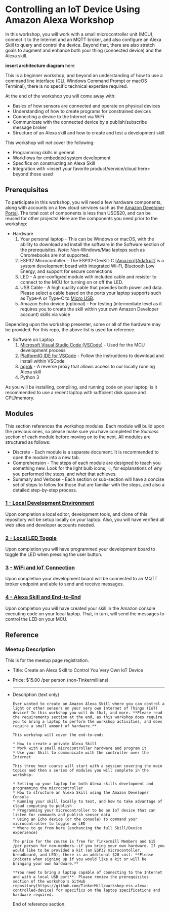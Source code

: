 # Controlling an IoT Device Using Amazon Alexa Workshop

In this workshop, you will work with a small microcontroller unit (MCU), connect it to the Internet and an MQTT broker, and also configure an Alexa Skill to query and control the device. Beyond that, there are also stretch goals to augment and enhance both your thing (connected device) and the Alexa skill.

**insert architecture diagram** here

This is a beginner  workshop, and beyond an understanding of how to use a command line interface (CLI, Windows Command Prompt or macOS Terminal), there is no specific technical expertise required.

At the end of the workshop you will come away with:

* Basics of how sensors are connected and operate on physical devices
* Understanding of how to create programs for constrained devices
* Connecting a device to the Internet via WiFi
* Communicate with the connected device by a publish/subscribe message broker
* Structure of an Alexa skill and how to create and test a development skill

This workshop will *not* cover the following:

* Programming skills in general
* Workflows for embedded system development
* Specifics on constructing an Alexa Skill
* Integration with \<insert your favorite product/service/cloud here\> beyond those used

## Prerequisites

To participate in this workshop, you will need a few hardware components, along with accounts on a few cloud services such as the [Amazon Developer Portal](https://developer.amazon.com/). The total cost of components is less than USD$20, and can be reused for other projects! Here are the components you need prior to the workshop:

* Hardware
  1. Your personal laptop - This can be Windows or macOS, with the ability to download and install the software in the Software section of the prerequisites. *Note*: Non-Windows/Mac laptops such as Chromebooks are not supported.
  2. ESP32 Microcontoller - The ESP32-DevKit-C [[Amazon]](https://www.amazon.com/Espressif-ESP32-ESP32-DEVKITC-ESP-WROOM-32-soldered/dp/B01N0SB08Q)[[Adafruit]](https://www.adafruit.com/product/3269) is a system development board with integrated Wi-Fi, Bluetooth Low Energy, and support for secure connections
  3. LED - A pre-configred module with included cable and resistor to connect to the MCU for turning on or off the LED.
  4. USB Cable - A high quality cable that provides both power and data. Please select a cable based on the ports your laptop supports such as Type-A or Type-C to [Micro USB](https://en.wikipedia.org/wiki/USB#Receptacle_(socket)_identification).
  5. Amazon Echo device (optional) - For testing (intermediate level as it requires you to create the skill within your own Amazon Developer account) skills via voice

Depending upon the workshop presenter, some or all of the hardware may be provided. For this repo, the above list is used for reference.

* Software on Laptop
  1. [Microsoft Visual Studio Code (VSCode)](https://code.visualstudio.com/download) - Used for the MCU development process
  2. [PlatformIO IDE for VSCode](https://platformio.org/install/ide?install=vscode) - Follow the instructions to download and install within VSCode
  3. [ngrok](https://ngrok.com/download) - A reverse proxy that allows access to our locally running Alexa skill
  4. Python 3

As you will be installing, compiling, and running code on your laptop, is it recommended to use a recent laptop with sufficient disk space and CPU/memory.

## Modules

This section references the workshop modules. Each module will build upon the previous ones, so please make sure you have completed the *Success* section of each module before moving on to the next. All modules are structured as follows:

* Discrete - Each module is a separate document. It is recommended to open the module into a new tab.
* Comprehension - The steps of each module are designed to teach you something new. Look for the light bulb icons, :bulb:, for explanations of *why* you performed the steps, and *what* that achieves.
* Summary and Verbose - Each section or sub-section will have a concise set of steps to follow for those that are familiar with the steps, and also a detailed step-by-step process.

### [1 - Local Development Environment](docs/1_local_dev_env.md)

Upon completion a local editor, development tools, and clone of this repository will be setup locally on your laptop. Also, you will have verified all web sites and developer accounts needed.

### [2 - Local LED Toggle](docs/2_local_led.md)

Upon completion you will have programmed your development board to toggle the LED when pressing the user button.

### [3 - WiFi and IoT Connection](docs/3_wifi_mqtt.md)

Upon completion your development board will be connected to an MQTT broker endpoint and able to send and receive messages.

### [4 - Alexa Skill and End-to-End](docs/4_alex_skill.md)

Upon completion you will have created your skill in the Amazon console executing code on your local laptop. That, in turn, will send the messages to control the LED on your MCU.

## Reference

### Meetup Description

This is for the meetup page registration.

* Title: Create an Alexa Skill to Control You Very Own IoT Device
* Price: $15.00 /per person (non-Tinkermillians)

   ---

* Description (text only)

  ```Text
  Ever wanted to create an Amazon Alexa Skill where you can control a light or other sensors on your very own Internet of Things (IoT) device? In this workshop you will do that, and more. **Please read the requirements section at the end, as this workshop does require you to bring a laptop to perform the workshop activities, and does require a small amount of hardware.**
  
  This workshop will cover the end-to-end:
  
  * How to create a private Alexa Skill
  * Work with a small microcontroller hardware and program it
  * Use your Skill to communicate with the controller over the Internet
  
  This three hour course will start with a session covering the main topics and then a series of modules you will complete in the workshop:
  
  * Setting up your laptop for both Alexa skills development and programming the microcontroller
  * How to structure an Alexa Skill using the Amazon Developer Console
  * Running your skill locally to test, and how to take advantage of cloud computing to publish
  * Programming your microcontroller to be an IoT device that can listen for commands and publish sensor data
  * Using an Echo device (or the console) to command your microcontroller to toggle an LED
  * Where to go from here (enchancing the full Skill/Device experience)
  
  The price for the course is free for Tinkermill Members and $15 /per person for non-members--if you bring your own hardware. If you would like to be provided a kit (an ESP32 microcontoller, breadboard, and LED), there is an additonal $20 cost. **Please indicate when signing up if you would like a kit or will be bringing your own hardware.**
  
  **You need to bring a laptop capable of connecting to the Internet and with a local USB port**. Please review the prerequisites section of the workshop's GitHub repository(https://github.com/TinkerMill/workshop-ess-alexa-controlled-device) for specifics on the laptop specifications and hardware required.
  ```

  End of reference section.